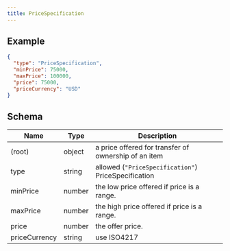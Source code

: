 ```yaml
---
title: PriceSpecification
---
```

## Example



```json
{
  "type": "PriceSpecification",
  "minPrice": 75000,
  "maxPrice": 100000,
  "price": 75000,
  "priceCurrency": "USD"
}
```
## Schema

| Name | Type | Description |
|---|---|---|
| (root) | object | a price offered for transfer of ownership of an item |
| type | string | allowed (`"PriceSpecification"`) PriceSpecification |
| minPrice | number | the low price offered if price is a range. |
| maxPrice | number | the high price offered if price is a range. |
| price | number | the offer price. |
| priceCurrency | string | use ISO4217 |

